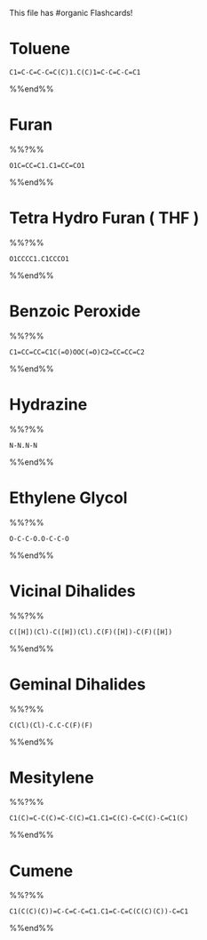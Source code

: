 This file has #organic Flashcards!
# Toluene 
```smiles
C1=C-C=C-C=C(C)1.C(C)1=C-C=C-C=C1
```
%%end%%
# Furan
%%?%%
```smiles
O1C=CC=C1.C1=CC=CO1
```
<!--SR:!2025-02-05,4,270-->
%%end%%

# Tetra Hydro Furan ( THF )
%%?%%
```smiles
O1CCCC1.C1CCCO1
```
<!--SR:!2025-02-05,4,270-->
%%end%%
# Benzoic Peroxide
%%?%%
```smiles
C1=CC=CC=C1C(=O)OOC(=O)C2=CC=CC=C2
```
<!--SR:!2025-02-05,3,250-->
%%end%%
# Hydrazine
%%?%%
```smiles
N-N.N-N
```
<!--SR:!2025-02-05,4,270-->
%%end%%

# Ethylene Glycol
%%?%%
```smiles
O-C-C-O.O-C-C-O
```
<!--SR:!2025-02-04,3,250-->
%%end%%

# Vicinal Dihalides
%%?%%
```smiles
C([H])(Cl)-C([H])(Cl).C(F)([H])-C(F)([H])
```
<!--SR:!2025-02-06,4,273-->
%%end%%

# Geminal Dihalides
%%?%%
```smiles
C(Cl)(Cl)-C.C-C(F)(F)
```
<!--SR:!2025-02-06,4,273-->
%%end%%
# Mesitylene
%%?%%

```smiles
C1(C)=C-C(C)=C-C(C)=C1.C1=C(C)-C=C(C)-C=C1(C)
```
<!--SR:!2025-02-06,4,276-->
%%end%%

# Cumene
%%?%%

```smiles
C1(C(C)(C))=C-C=C-C=C1.C1=C-C=C(C(C)(C))-C=C1
```
<!--SR:!2025-02-03,1,233-->
%%end%%